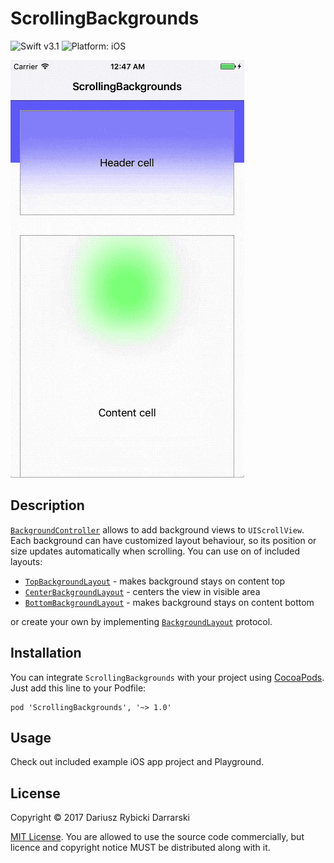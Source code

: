 # ScrollingBackgrounds

![Swift v3.1](https://img.shields.io/badge/swift-v3.1-orange.svg)
![Platform: iOS](https://img.shields.io/badge/platform-iOS-lightgray.svg)

![ScrollingBackgrounds screenshot 1](Misc/ScrollingBackgrounds_screenshot_1.gif)

## Description

[`BackgroundController`](ScrollingBackgrounds/BackgroundController.swift) allows to add background views to `UIScrollView`. Each background can have customized layout behaviour, so its position or size updates automatically when scrolling. You can use on of included layouts:

- [`TopBackgroundLayout`](ScrollingBackgrounds/TopBackgroundLayout.swift) - makes background stays on content top
- [`CenterBackgroundLayout`](ScrollingBackgrounds/CenterBackgroundLayout.swift) - centers the view in visible area
- [`BottomBackgroundLayout`](ScrollingBackgrounds/BottomBackgroundLayout.swift) - makes background stays on content bottom

or create your own by implementing [`BackgroundLayout`](ScrollingBackgrounds/BackgroundLayout.swift) protocol.

## Installation

You can integrate `ScrollingBackgrounds` with your project using [CocoaPods](https://cocoapods.org/). Just add this line to your Podfile:

    pod 'ScrollingBackgrounds', '~> 1.0'

## Usage

Check out included example iOS app project and Playground.

## License

Copyright © 2017 Dariusz Rybicki Darrarski

[MIT License](LICENSE). You are allowed to use the source code commercially, but licence and copyright notice MUST be distributed along with it.
